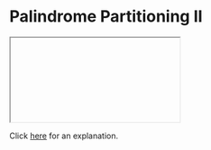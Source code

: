 # Palindrome Partitioning II 

<iframe></iframe>

Click [here](Explanation.md) for an explanation.


